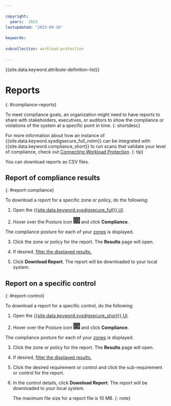 ```yaml
---

copyright:
  years:  2023
lastupdated: "2023-09-26"

keywords:

subcollection: workload-protection

---
```


{{site.data.keyword.attribute-definition-list}}

# Reports
{: #compliance-reports}

To meet compliance goals, an organization might need to have reports to share with stakeholders, executives, or auditors to show the compliance or violations of the system at a specific point in time.
{: shortdesc}

For more information about how an instance of {{site.data.keyword.sysdigsecure_full_notm}} can be integrated with {{site.data.keyword.compliance_short}} to run scans that validate your level of compliance, check out [Connecting Workload Protection](cloud.ibm.com/docs/security-compliance?topic=security-compliance-setup-workload-protection).
{: tip}

You can download reports as CSV files.

## Report of compliance results
{: #report-compliance}

To download a report for a specific zone or policy, do the following:

1. Open the [{{site.data.keyword.sysdigsecure_full}} UI](/docs/workload-protection?topic=workload-protection-launch).

2. Hover over the Posture icon ![Posture icon](/images/posture.png "Posture") and click  **Compliance**.

The compliance posture for each of your [zones](/docs/workload-protection?topic=workload-protection-zones) is displayed.

3. Click the zone or policy for the report. The **Results** page will open.

4. If desired, [filter the displayed results.](/docs/workload-protection?topic=workload-protection-details-filter)

5. Click **Download Report**. The report will be downloaded to your local system.

## Report on a specific control
{: #report-control}

To download a report for a specific control, do the following:

1. Open the [{{site.data.keyword.sysdigsecure_short}} UI](/docs/workload-protection?topic=workload-protection-launch).

2. Hover over the Posture icon ![Posture icon](/images/posture.png "Posture") and click  **Compliance**.

The compliance posture for each of your [zones](/docs/workload-protection?topic=workload-protection-zones) is displayed.

3. Click the zone or policy for the report. The **Results** page will open.

4. If desired, [filter the displayed results.](/docs/workload-protection?topic=workload-protection-details-filter)

5. Click the desired requirement or control and click the sub-requirement or control for the report.

6. In the control details, click **Download Report**. The report will be downloaded to your local system.

   The maximum file size for a report file is 10 MB.
   {: note}
